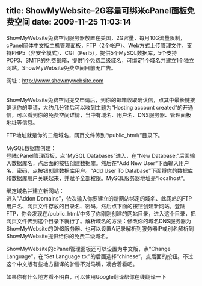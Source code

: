 title: ShowMyWebsite–2G容量可绑米cPanel面板免费空间
date: 2009-11-25 11:03:14
---

<p>
	ShowMyWebsite免费空间服务器放置在美国，2G容量，每月10G流量限制，cPanel简体中文版主机管理面板，FTP（2个帐户）、Web方式上传管理文件，支持PHP5（非安全模式）、CGI（Perl5），提供5个MySQL数据库，5个支持POP3、SMTP的免费邮箱，提供1个免费二级域名，可绑定1个域名并建立1个独立网站。ShowMyWebsite免费空间目前无广告。</p>
<p>
	网址：<a href="http://www.showmywebsite.com">http://www.showmywebsite.com</a></p>
<p>
	<br />
	ShowMyWebsite免费空间提交申请后，到你的邮箱收取确认信，点其中最长链接确认你的申请，大约几分钟后可以收到主题为&ldquo;Hosting account created&rdquo;的开通信，可以看到你的免费空间详情，当中有域名、用户名、DNS服务器、管理面板地址等信息。</p>
<p>
	FTP地址就是你的二级域名，网页文件传到&ldquo;/public_html/&rdquo;目录下。</p>
<p>
	MySQL数据库创建：<br />
	登陆cPanel管理面板，点&ldquo;MySQL Databases&rdquo;进入，在&ldquo;New Database:&rdquo;后面输入数据库名，点后面的按钮创建数据库。然后在&ldquo;Add New User&rdquo;下面输入用户名、密码，点按钮创建数据库用户。&ldquo;Add User To Database&rdquo;下面将你的数据库和数据库用户关联起来，并赋予全部权限。MySQL服务器地址是&ldquo;localhost&rdquo;。</p>
<p>
	绑定域名并建立新网站：<br />
	进入&ldquo;Addon Domains&rdquo;，依次输入你要建立的新网站绑定的域名、此网站的FTP用户名、网页文件存放的目录名、密码，然后点下面的按钮创建新网站。登陆FTP，你会发现在/public_html/中多了你刚刚创建的网站目录，进入这个目录，把网页文件传到这个目录下就行了。解析域名的方法：修改你的域名DNS服务器为ShowMyWebsite的DNS服务器、也可以设置A记录解析到服务器IP或别名解析到ShowMyWebsite提供给你的免费二级域名。</p>
<p>
	ShowMyWebsite的cPanel管理面板还可以设置为中文版，点&ldquo;Change Language&rdquo;，在&ldquo;Set Language to:&rdquo;的后面选择&ldquo;chinese&rdquo;，点后面的按钮。不过这个中文版有些地方翻译的驴唇不对马嘴，凑合着看吧。</p>
<p>
	如果你有什么地方看不明白，可以使用Google翻译帮你在线翻译一下<br />
	&nbsp;</p>

